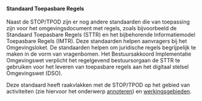 #### Standaard Toepasbare Regels

Naast de STOP/TPOD zijn er nog andere standaarden die van toepassing zijn voor
het omgevingsdocument met regels, zoals bijvoorbeeld de Standaard Toepasbare Regels (STTR)
en het bijbehorende Informatiemodel Toepasbare Regels (IMTR). Deze standaarden
helpen aanvragers bij het Omgevingsloket. De standaarden helpen om juridische
regels begrijpelijk te maken in de vorm van vragenbomen. Het Bestuursakkoord
Implementatie Omgevingswet verplicht het regelgevend bestuursorgaan de STTR te
gebruiken voor het leveren van toepasbare regels aan het digitaal stelsel
Omgevingswet (DSO).

Deze standaard heeft raakvlakken met de STOP/TPOD op het gebied van activiteiten
(zie hiervoor het onderwerp [annoteren](/annoteren-0)) en
[werkingsgebieden](/locatie-en-werkingsgebied).
